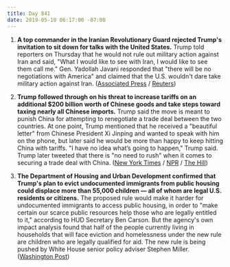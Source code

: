 ```yaml
---
title: Day 841
date: 2019-05-10 06:17:00 -07:00
---
```


1. **A top commander in the Iranian Revolutionary Guard rejected Trump's invitation to sit down for talks with the United States.** Trump told reporters on Thursday that he would not rule out military action against Iran and said, "What I would like to see with Iran, I would like to see them call me." Gen. Yadollah Javani responded that "there will be no negotiations with America" and claimed that the U.S. wouldn't dare take military action against Iran. ([Associated Press](https://apnews.com/2c52085b08354fcd80fe38402a42e50f) / [Reuters](https://www.reuters.com/article/us-usa-iran-guards-idUSKCN1SG0PX))

2. **Trump followed through on his threat to increase tariffs on an additional $200 billion worth of Chinese goods and take steps toward taxing nearly all Chinese imports.** Trump said the move is meant to punish China for attempting to renegotiate a trade deal between the two countries. At one point, Trump mentioned that he received a "beautiful letter" from Chinese President Xi Jinping and wanted to speak with him on the phone, but later said he would be more than happy to keep hitting China with tariffs. "I have no idea what’s going to happen," Trump said. Trump later tweeted that there is "no need to rush" when it comes to securing a trade deal with China. ([New York Times](https://www.nytimes.com/2019/05/09/us/politics/china-trade-tariffs.html) / [NPR](https://www.npr.org/2019/05/10/722047926/white-house-follows-through-with-tariff-hikes-on-chinese-imports) / [The Hill](https://thehill.com/homenews/administration/443064-trump-on-tariff-talks-absolutely-no-need-to-rush))

3. **The Department of Housing and Urban Development confirmed that Trump's plan to evict undocumented immigrants from public housing could displace more than 55,000 children — all of whom are legal U.S. residents or citizens.** The proposed rule would make it harder for undocumented immigrants to access public housing, in order to "make certain our scarce public resources help those who are legally entitled to it," according to HUD Secretary Ben Carson. But the agency's own impact analysis found that half of the people currently living in households that will face eviction and homelessness under the new rule are children who are legally qualified for aid. The new rule is being pushed by White House senior policy adviser Stephen Miller. ([Washington Post](https://www.washingtonpost.com/business/2019/05/10/hud-says-children-could-be-displaced-under-trump-plan-evict-undocumented-immigrants/?noredirect=on))